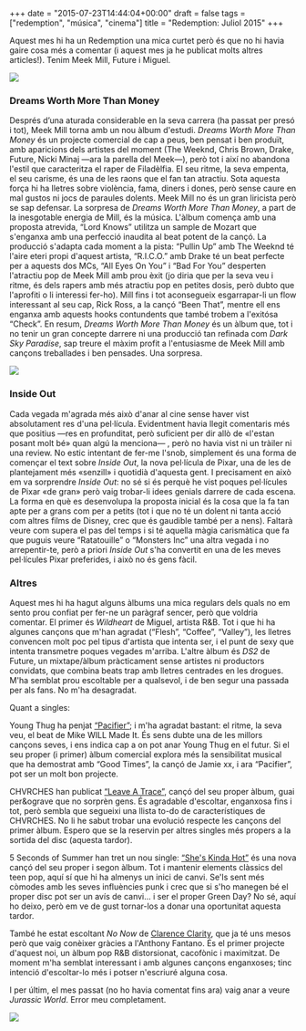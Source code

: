 +++
date = "2015-07-23T14:44:04+00:00"
draft = false
tags = ["redemption", "música", "cinema"]
title = "Redemption: Juliol 2015"
+++

Aquest mes hi ha un Redemption una mica curtet per&ograve; &eacute;s que no hi havia gaire cosa m&eacute;s a comentar (i aquest mes ja he publicat molts altres articles!). Tenim Meek Mill, Future i Miguel.

<!-- more -->

<img class="pImageFull" src="https://41.media.tumblr.com/4a2a510f6f7d0b2ef90886c0c88b8a66/tumblr_nry3fvXdXn1u00ofno1_1280.png">

### Dreams Worth More Than Money

Despr&eacute;s d&rsquo;una aturada considerable en la seva carrera (ha passat per pres&oacute; i tot), Meek Mill torna amb un nou &agrave;lbum d'estudi. *Dreams Worth More Than Money* &eacute;s un projecte comercial de cap a peus, ben pensat i ben produ&iuml;t, amb aparicions dels artistes del moment (The Weeknd, Chris Brown, Drake, Future, Nicki Minaj &mdash;ara la parella del Meek&mdash;), per&ograve; tot i aix&iacute; no abandona l'estil que caracteritza el raper de Filad&egrave;lfia. El seu ritme, la seva empenta, el seu carisme, &eacute;s una de les raons que el fan tan atractiu. Sota aquesta for&ccedil;a hi ha lletres sobre viol&egrave;ncia, fama, diners i dones, per&ograve; sense caure en mal gustos ni jocs de paraules dolents. Meek Mill no &eacute;s un gran liricista per&ograve; se sap defensar. La sorpresa de *Dreams Worth More Than Money*, a part de la inesgotable energia de Mill, &eacute;s la m&uacute;sica. L'&agrave;lbum comen&ccedil;a amb una proposta atrevida, &ldquo;Lord Knows&rdquo; utilitza un sample de Mozart que s'enganxa amb una perfecci&oacute; inaudita al beat potent de la can&ccedil;&oacute;. La producci&oacute; s'adapta cada moment a la pista: &ldquo;Pullin Up&rdquo; amb The Weeknd t&eacute; l'aire eteri propi d'aquest artista, &ldquo;R.I.C.O.&rdquo; amb Drake t&eacute; un beat perfecte per a aquests dos MCs, &ldquo;All Eyes On You&rdquo; i &ldquo;Bad For You&rdquo; desperten l'atractiu pop de Meek Mill amb prou &egrave;xit (jo diria que per la seva veu i ritme, &eacute;s dels rapers amb m&eacute;s atractiu pop en petites dosis, per&ograve; dubto que l'aprofiti o li interessi fer-ho). Mill fins i tot aconsegueix esgarrapar-li un flow interessant al seu cap, Rick Ross, a la can&ccedil;&oacute; &ldquo;Been That&rdquo;, mentre ell ens enganxa amb aquests hooks contundents que tamb&eacute; trobem a l'exit&oacute;sa &ldquo;Check&rdquo;. En resum, *Dreams Worth More Than Money* &eacute;s un &agrave;lbum que, tot i no tenir un gran concepte darrere ni una producci&oacute; tan refinada com *Dark Sky Paradise*, sap treure el m&agrave;xim profit a l'entusiasme de Meek Mill amb can&ccedil;ons treballades i ben pensades. Una sorpresa.

<span class="fa fa-heart"> </span> <span class="fa fa-heart"> </span> <span class="fa fa-heart"> </span> <span class="fa fa-heart"> </span>

<img class="pImageFull" src="https://40.media.tumblr.com/d978947b03ab1439ba0b1d1b9764a88b/tumblr_nsbebihxce1u00ofno1_1280.png">

### Inside Out

Cada vegada m'agrada m&eacute;s aix&ograve; d'anar al cine sense haver vist absolutament res d'una pel&middot;l&iacute;cula. Evidentment havia llegit comentaris m&eacute;s que positius &mdash;res en profunditat, per&ograve; suficient per dir all&ograve; de &laquo;l'estan posant molt b&eacute;&raquo; quan alg&uacute; la menciona&mdash; , per&ograve; no havia vist ni un tr&agrave;iler ni una review. No estic intentant de fer-me l'snob, simplement &eacute;s una forma de comen&ccedil;ar el text sobre *Inside Out*, la nova pel&middot;l&iacute;cula de Pixar, una de les de plantejament m&eacute;s &laquo;senzill&raquo; i quotidi&agrave; d'aquesta gent. I precisament en aix&ograve; em va sorprendre *Inside Out*: no s&eacute; si &eacute;s perqu&egrave; he vist poques pel&middot;l&iacute;cules de Pixar &laquo;de gran&raquo; per&ograve; vaig trobar-li idees genials darrere de cada escena. La forma en qu&egrave; es desenvolupa la proposta inicial &eacute;s la cosa que la fa tan apte per a grans com per a petits (tot i que no t&eacute; un dolent ni tanta acci&oacute; com altres films de Disney, crec que &eacute;s gaudible tamb&eacute; per a nens). Faltar&agrave; veure com supera el pas del temps i si t&eacute; aquella m&agrave;gia carism&agrave;tica que fa que puguis veure &ldquo;Ratatouille&rdquo; o &ldquo;Monsters Inc&rdquo; una altra vegada i no arrepentir-te, per&ograve; a priori *Inside Out* s'ha convertit en una de les meves pel&middot;l&iacute;cules Pixar preferides, i aix&ograve; no &eacute;s gens f&agrave;cil.

<span class="fa fa-heart"> </span> <span class="fa fa-heart"> </span> <span class="fa fa-heart"> </span> <span class="fa fa-heart"> </span> <span class="fa fa-heart"> </span>

### Altres

Aquest mes hi ha hagut alguns &agrave;lbums una mica regulars dels quals no em sento prou confiat per fer-ne un par&agrave;graf sencer, per&ograve; que voldria comentar. El primer &eacute;s *Wildheart* de Miguel, artista R&amp;B. Tot i que hi ha algunes can&ccedil;ons que m'han agradat (&ldquo;Flesh&rdquo;, &ldquo;Coffee&rdquo;, &ldquo;Valley&rdquo;), les lletres convencen molt poc pel tipus d'artista que intenta ser, i el punt de sexy que intenta transmetre poques vegades m'arriba. L'altre &agrave;lbum &eacute;s *DS2* de Future, un mixtape/&agrave;lbum pr&agrave;cticament sense artistes ni productors convidats, que combina beats trap amb lletres centrades en les drogues. M'ha semblat prou escoltable per a qualsevol, i de ben segur una passada per als fans. No m'ha desagradat.

Quant a singles:

Young Thug ha penjat [&ldquo;Pacifier&rdquo;](https://soundcloud.com/300-entertainment/young-thug-pacifier); i m'ha agradat bastant: el ritme, la seva veu, el beat de Mike WILL Made It. &Eacute;s sens dubte una de les millors can&ccedil;ons seves, i ens indica cap a on pot anar Young Thug en el futur. Si el seu proper (i primer) &agrave;lbum comercial explora m&eacute;s la sensibilitat musical que ha demostrat amb &ldquo;Good Times&rdquo;, la can&ccedil;&oacute; de Jamie xx, i ara &ldquo;Pacifier&rdquo;, pot ser un molt bon projecte.

CHVRCHES han publicat [&ldquo;Leave A Trace&rdquo;](https://soundcloud.com/chvrches/chvrches-leave-a-trace), can&ccedil;&oacute; del seu proper &agrave;lbum, guai per&amp;ograve que no sorpr&egrave;n gens. &Eacute;s agradable d'escoltar, enganxosa fins i tot, per&ograve; sembla que segueixi una llista to-do de caracter&iacute;stiques de CHVRCHES. No li he sabut trobar una evoluci&oacute; respecte les can&ccedil;ons del primer &agrave;lbum. Espero que se la reservin per altres singles m&eacute;s propers a la sortida del disc (aquesta tardor).

5 Seconds of Summer han tret un nou single: [&ldquo;She's Kinda Hot&rdquo;](https://www.youtube.com/watch?v=NTxtioXVZQE) &eacute;s una nova can&ccedil;&oacute; del seu proper i segon &agrave;lbum. Tot i mantenir elements cl&agrave;ssics del teen pop, aqu&iacute; s&iacute; que hi ha almenys un inici de canvi. Se'ls sent m&eacute;s c&ograve;modes amb les seves influ&egrave;ncies punk i crec que si s'ho manegen b&eacute; el proper disc pot ser un av&iacute;s de canvi... i ser el proper Green Day? No s&eacute;, aqu&iacute; ho deixo, per&ograve; em ve de gust tornar-los a donar una oportunitat aquesta tardor.

Tamb&eacute; he estat escoltant *No Now* de [Clarence Clarity](https://soundcloud.com/clarence-clarity), que ja t&eacute; uns mesos per&ograve; que vaig con&egrave;ixer gr&agrave;cies a l'Anthony Fantano. &Eacute;s el primer projecte d'aquest noi, un &agrave;lbum pop R&amp;B distorsionat, cacof&ograve;nic i maximitzat. De moment m'ha semblat interessant i amb algunes can&ccedil;ons enganxoses; tinc intenci&oacute; d'escoltar-lo m&eacute;s i potser n'escriur&eacute; alguna cosa.

I per &uacute;ltim, el mes passat (no ho havia comentat fins ara) vaig anar a veure *Jurassic World*. Error meu completament.

<img id="splashFade" src="http://i.imgur.com/kCFBJdm.jpg">
